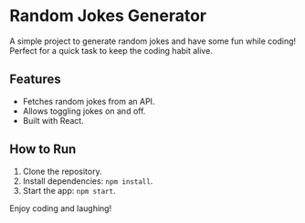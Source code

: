 # Random Jokes Generator

A simple project to generate random jokes and have some fun while coding!  
Perfect for a quick task to keep the coding habit alive.

## Features
- Fetches random jokes from an API.
- Allows toggling jokes on and off.
- Built with React.

## How to Run
1. Clone the repository.
2. Install dependencies: `npm install`.
3. Start the app: `npm start`.

Enjoy coding and laughing!